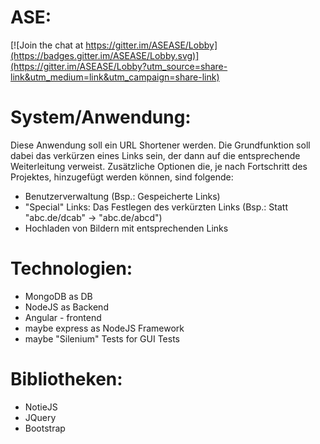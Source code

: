 # ASE:
[![Join the chat at https://gitter.im/ASEASE/Lobby](https://badges.gitter.im/ASEASE/Lobby.svg)](https://gitter.im/ASEASE/Lobby?utm_source=share-link&utm_medium=link&utm_campaign=share-link)

# System/Anwendung:
Diese Anwendung soll ein URL Shortener werden. Die Grundfunktion soll dabei das verkürzen eines Links sein, der dann auf die entsprechende Weiterleitung verweist. 
Zusätzliche Optionen die, je nach Fortschritt des Projektes, hinzugefügt werden können, sind folgende:
- Benutzerverwaltung (Bsp.: Gespeicherte Links)
- "Special" Links: Das Festlegen des verkürzten Links (Bsp.: Statt "abc.de/dcab" -> "abc.de/abcd")
- Hochladen von Bildern mit entsprechenden Links 

# Technologien:
- MongoDB as DB
- NodeJS as Backend
- Angular - frontend
- maybe express as NodeJS Framework
- maybe "Silenium" Tests for GUI Tests

# Bibliotheken:
- NotieJS
- JQuery
- Bootstrap
